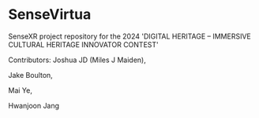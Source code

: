 # SenseVirtua
SenseXR project repository for the 2024 'DIGITAL HERITAGE – IMMERSIVE CULTURAL HERITAGE INNOVATOR CONTEST'

Contributors:
  Joshua JD (Miles J Maiden),

  Jake Boulton,
  
  Mai Ye,
  
  Hwanjoon Jang
